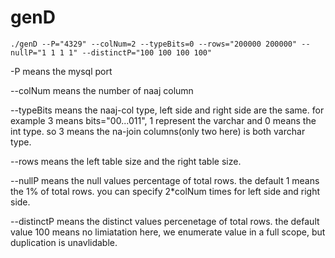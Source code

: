 # genD

```
./genD --P="4329" --colNum=2 --typeBits=0 --rows="200000 200000" --nullP="1 1 1 1" --distinctP="100 100 100 100"
```

-P means the mysql port

--colNum means the number of naaj column

--typeBits means the naaj-col type, left side and right side are the same. for example 3 means bits="00...011", 1 represent the varchar and 0 means the int type. so 3 means the na-join columns(only two here) is both varchar type.

--rows means the left table size and the right table size.

--nullP means the null values percentage of total rows. the default 1 means the 1% of total rows. you can specify 2*colNum times for left side and right side.

--distinctP means the distinct values percenetage of total rows. the default value 100 means no limiatation here, we enumerate value in a full scope, but duplication is unavlidable.
